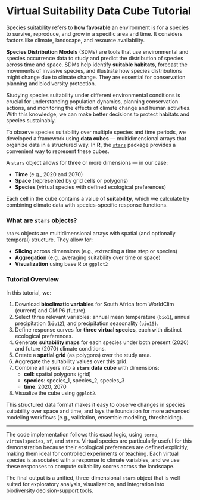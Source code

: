# Virtual Suitability Data Cube Tutorial

Species suitability refers to **how favorable** an environment is for a species to survive, reproduce, and grow in a specific area and time. It considers factors like climate, landscape, and resource availability.

**Species Distribution Models** (SDMs) are tools that use environmental and species occurrence data to study and predict the distribution of species across time and space. SDMs help identify **suitable habitats**, forecast the movements of invasive species, and illustrate how species distributions might change due to climate change. They are essential for conservation planning and biodiversity protection.

Studying species suitability under different environmental conditions is crucial for understanding population dynamics, planning conservation actions, and monitoring the effects of climate change and human activities. With this knowledge, we can make better decisions to protect habitats and species sustainably.

To observe species suitability over multiple species and time periods, we developed a framework using **data cubes** — multidimensional arrays that organize data in a structured way. In **R**, the [`stars`](https://r-spatial.github.io/stars/) package provides a convenient way to represent these cubes.

A `stars` object allows for three or more dimensions — in our case:
- **Time** (e.g., 2020 and 2070)
- **Space** (represented by grid cells or polygons)
- **Species** (virtual species with defined ecological preferences)

Each cell in the cube contains a value of **suitability**, which we calculate by combining climate data with species-specific response functions.

### What are `stars` objects?
`stars` objects are multidimensional arrays with spatial (and optionally temporal) structure. They allow for:
- **Slicing** across dimensions (e.g., extracting a time step or species)
- **Aggregation** (e.g., averaging suitability over time or space)
- **Visualization** using base R or `ggplot2`

### Tutorial Overview
In this tutorial, we:
1. Download **bioclimatic variables** for South Africa from WorldClim (current) and CMIP6 (future).
2. Select three relevant variables: annual mean temperature (`bio1`), annual precipitation (`bio12`), and precipitation seasonality (`bio15`).
3. Define response curves for **three virtual species**, each with distinct ecological preferences.
4. Generate **suitability maps** for each species under both present (2020) and future (2070) climate conditions.
5. Create a **spatial grid** (as polygons) over the study area.
6. Aggregate the suitability values over this grid.
7. Combine all layers into a **`stars` data cube** with dimensions:
   - **cell**: spatial polygons (grid)
   - **species**: species_1, species_2, species_3
   - **time**: 2020, 2070
8. Visualize the cube using `ggplot2`.

This structured data format makes it easy to observe changes in species suitability over space and time, and lays the foundation for more advanced modeling workflows (e.g., validation, ensemble modeling, thresholding).

---

The code implementation follows this exact logic, using `terra`, `virtualspecies`, `sf`, and `stars`. Virtual species are particularly useful for this demonstration because their ecological preferences are defined explicitly, making them ideal for controlled experiments or teaching. Each virtual species is associated with a response to climate variables, and we use these responses to compute suitability scores across the landscape.

The final output is a unified, three-dimensional `stars` object that is well suited for exploratory analysis, visualization, and integration into biodiversity decision-support tools.
